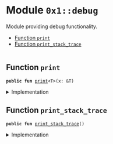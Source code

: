 
<a name="0x1_debug"></a>

# Module `0x1::debug`

Module providing debug functionality.


-  [Function `print`](#0x1_debug_print)
-  [Function `print_stack_trace`](#0x1_debug_print_stack_trace)


<pre><code></code></pre>



<a name="0x1_debug_print"></a>

## Function `print`



<pre><code><b>public</b> <b>fun</b> <a href="debug.md#0x1_debug_print">print</a>&lt;T&gt;(x: &T)
</code></pre>



<details>
<summary>Implementation</summary>


<pre><code><b>native</b> <b>public</b> <b>fun</b> <a href="debug.md#0x1_debug_print">print</a>&lt;T&gt;(x: &T);
</code></pre>



</details>

<a name="0x1_debug_print_stack_trace"></a>

## Function `print_stack_trace`



<pre><code><b>public</b> <b>fun</b> <a href="debug.md#0x1_debug_print_stack_trace">print_stack_trace</a>()
</code></pre>



<details>
<summary>Implementation</summary>


<pre><code><b>native</b> <b>public</b> <b>fun</b> <a href="debug.md#0x1_debug_print_stack_trace">print_stack_trace</a>();
</code></pre>



</details>
